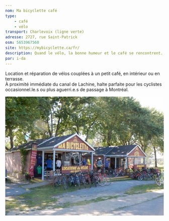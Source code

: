 ```yaml
---
nom: Ma bicyclette café
type:
    - café
    - vélo
transport: Charlevoix (ligne verte)
adresse: 2727, rue Saint-Patrick
osm: 5653967560
site: https://mybicyclette.ca/fr/
description: Quand le vélo, la bonne humeur et le café se rencontrent. 
par: i-da
---
```


Location et réparation de vélos couplées à un petit café, en intérieur ou en terrasse.  
À proximité immédiate du canal de Lachine, halte parfaite pour les cyclistes occasionnel.le.s ou plus aguerri.e.s de passage à Montréal.  

![Ma bicylette café](./media/ma-bicyclette-cafe.jpg)
